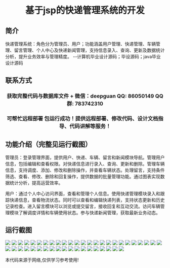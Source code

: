 <p><h1 align="center">基于jsp的快递管理系统的开发</h1></p>

## 简介
快递管理系统：角色分为管理员、用户；功能涵盖用户管理、快递管理、车辆管理、留言管理、个人中心及快递新闻管理，支持信息录入、查询、更新及数据统计分析，提升业务效率与管理精度。    --计算机毕业设计源码；毕设源码；java毕业设计源码


## 联系方式
<p><h3 align="center">获取完整代码与数据库文件 + 微信：deepguan QQ: 86050149 QQ群: 783742310</h3></p>
<p><h3 align="center">可帮忙远程部署 包运行成功！提供远程部署、修改代码、设计文档指导、代码讲解等服务！</h3></p>

## 功能介绍（完整见运行截图）
管理员：登录管理界面，提供用户、快递、车辆、留言和新闻模块导航。管理用户信息，包括编辑和查看权限。对快递信息进行录入、查询、更新和删除。管理车辆信息，支持调度、添加、修改和删除操作，并查看车辆状态。处理留言，支持条件筛选、查看、修改、删除和回复操作，提供数据的批量管理功能。通过图表实现数据统计分析，提高运营效率。

用户：通过个人中心访问界面，查看和管理个人信息。使用快递管理模块录入和跟踪快递信息，查看物流状态。同时可以查看和编辑快递列表，支持状态更新和历史记录检查。进入留言模块可以浏览或提交留言，接收回复和互动交流。访问车辆管理模块了解调度详情和车辆使用状态。参与快递新闻管理，获取最新业务动态。


## 运行截图
![](img/001.jpg)
![](img/002.jpg)
![](img/003.jpg)
![](img/004.jpg)
![](img/005.jpg)
![](img/006.jpg)
![](img/007.jpg)
![](img/008.jpg)
![](img/009.jpg)
![](img/010.jpg)
![](img/011.jpg)
![](img/012.jpg)
![](img/013.jpg)
![](img/014.jpg)
![](img/015.jpg)
![](img/016.jpg)
![](img/017.jpg)
![](img/018.jpg)
![](img/019.jpg)
![](img/020.jpg)
![](img/021.jpg)
![](img/022.jpg)
![](img/023.jpg)
![](img/024.jpg)
![](img/025.jpg)
![](img/026.jpg)
![](img/027.jpg)
![](img/028.jpg)
![](img/029.jpg)
![](img/030.jpg)
![](img/031.jpg)
![](img/032.jpg)
![](img/033.jpg)
![](img/034.jpg)
![](img/035.jpg)
![](img/036.jpg)
![](img/037.jpg)
![](img/038.jpg)
![](img/039.jpg)
![](img/040.jpg)
![](img/041.jpg)
![](img/042.jpg)
![](img/043.jpg)
![](img/044.jpg)

<p>本代码来源于网络,仅供学习参考使用!</p>
